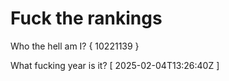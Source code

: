 # Fuck the rankings

Who the hell am I?
{ 10221139 }

What fucking year is it?
[ 2025-02-04T13:26:40Z ]

